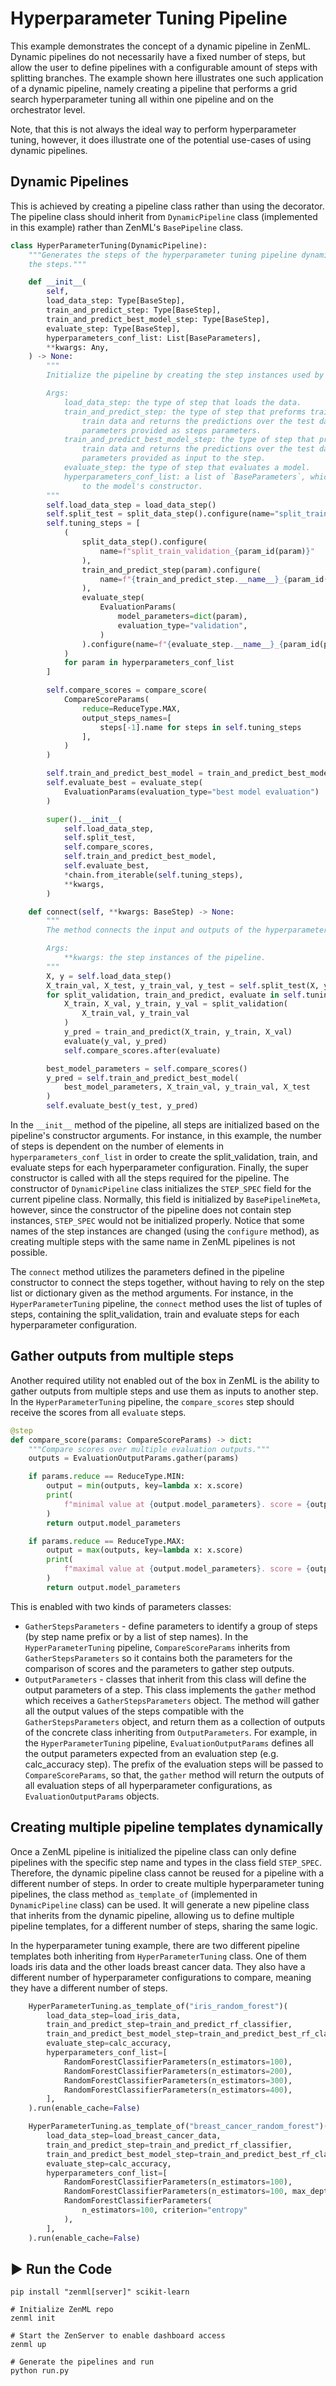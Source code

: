 # Hyperparameter Tuning Pipeline

This example demonstrates the concept of a dynamic pipeline in ZenML. Dynamic pipelines do not necessarily have a fixed number of steps, but allow the user to define pipelines with a configurable amount of steps with splitting branches. The example shown here illustrates one such application of a dynamic pipeline, namely creating a pipeline that performs a grid search hyperparameter tuning all within one pipeline and on the orchestrator level.

Note, that this is not always the ideal way to perform hyperparameter tuning, however, it does illustrate one of the potential use-cases of using dynamic pipelines.

## Dynamic Pipelines

This is achieved by creating a pipeline class rather than using 
the decorator. The pipeline class should inherit from `DynamicPipeline` class (implemented in this example) rather 
than ZenML's `BasePipeline` class. 

```python
class HyperParameterTuning(DynamicPipeline):
    """Generates the steps of the hyperparameter tuning pipeline dynamically based on the input, and connects
    the steps."""

    def __init__(
        self,
        load_data_step: Type[BaseStep],
        train_and_predict_step: Type[BaseStep],
        train_and_predict_best_model_step: Type[BaseStep],
        evaluate_step: Type[BaseStep],
        hyperparameters_conf_list: List[BaseParameters],
        **kwargs: Any,
    ) -> None:
        """
        Initialize the pipeline by creating the step instances used by it.

        Args:
            load_data_step: the type of step that loads the data.
            train_and_predict_step: the type of step that preforms training over the
                train data and returns the predictions over the test data, based on model
                parameters provided as steps parameters.
            train_and_predict_best_model_step: the type of step that preforms training over the
                train data and returns the predictions over the test data, based on model
                parameters provided as input to the step.
            evaluate_step: the type of step that evaluates a model.
            hyperparameters_conf_list: a list of `BaseParameters`, which will be given as input
                to the model's constructor.
        """
        self.load_data_step = load_data_step()
        self.split_test = split_data_step().configure(name="split_train_test")
        self.tuning_steps = [
            (
                split_data_step().configure(
                    name=f"split_train_validation_{param_id(param)}"
                ),
                train_and_predict_step(param).configure(
                    name=f"{train_and_predict_step.__name__}_{param_id(param)}"
                ),
                evaluate_step(
                    EvaluationParams(
                        model_parameters=dict(param),
                        evaluation_type="validation",
                    )
                ).configure(name=f"{evaluate_step.__name__}_{param_id(param)}"),
            )
            for param in hyperparameters_conf_list
        ]

        self.compare_scores = compare_score(
            CompareScoreParams(
                reduce=ReduceType.MAX,
                output_steps_names=[
                    steps[-1].name for steps in self.tuning_steps
                ],
            )
        )

        self.train_and_predict_best_model = train_and_predict_best_model_step()
        self.evaluate_best = evaluate_step(
            EvaluationParams(evaluation_type="best model evaluation")
        )

        super().__init__(
            self.load_data_step,
            self.split_test,
            self.compare_scores,
            self.train_and_predict_best_model,
            self.evaluate_best,
            *chain.from_iterable(self.tuning_steps),
            **kwargs,
        )

    def connect(self, **kwargs: BaseStep) -> None:
        """
        The method connects the input and outputs of the hyperparameter tuning pipeline.

        Args:
            **kwargs: the step instances of the pipeline.
        """
        X, y = self.load_data_step()
        X_train_val, X_test, y_train_val, y_test = self.split_test(X, y)
        for split_validation, train_and_predict, evaluate in self.tuning_steps:
            X_train, X_val, y_train, y_val = split_validation(
                X_train_val, y_train_val
            )
            y_pred = train_and_predict(X_train, y_train, X_val)
            evaluate(y_val, y_pred)
            self.compare_scores.after(evaluate)

        best_model_parameters = self.compare_scores()
        y_pred = self.train_and_predict_best_model(
            best_model_parameters, X_train_val, y_train_val, X_test
        )
        self.evaluate_best(y_test, y_pred)

```

In the `__init__` method of the pipeline, all steps are initialized based on the pipeline's constructor 
arguments. For instance, in this example, the number of steps is dependent on the number of 
elements in `hyperparameters_conf_list` in order to create the split_validation, train, and evaluate steps for each 
hyperparameter configuration. Finally, the super constructor is called with all the steps required for the pipeline. 
The constructor of `DynamicPipeline` class initializes the `STEP_SPEC` field for the current pipeline class. 
Normally, this field is initialized by `BasePipelineMeta`, however, since the constructor of the pipeline does
not contain step instances, `STEP_SPEC` would not be initialized properly.
Notice that some names of the step instances are changed (using the `configure` method), as creating multiple steps 
with the same name in ZenML pipelines is not possible.

The `connect` method utilizes the parameters defined in the pipeline constructor to connect the steps
together, without having to rely on the step list or dictionary given as the method arguments. For instance, in the
`HyperParameterTuning` pipeline, the `connect` method uses the list of tuples of steps, containing the split_validation,
train and evaluate steps for each hyperparameter configuration. 

## Gather outputs from multiple steps

Another required utility not enabled out of the box in ZenML is the ability to gather outputs from multiple steps and
use them as inputs to another step. In the `HyperParameterTuning` pipeline, the `compare_scores` step should receive the
scores from all `evaluate` steps.

```python
@step
def compare_score(params: CompareScoreParams) -> dict:
    """Compare scores over multiple evaluation outputs."""
    outputs = EvaluationOutputParams.gather(params)

    if params.reduce == ReduceType.MIN:
        output = min(outputs, key=lambda x: x.score)
        print(
            f"minimal value at {output.model_parameters}. score = {output.score*100:.2f}%"
        )
        return output.model_parameters

    if params.reduce == ReduceType.MAX:
        output = max(outputs, key=lambda x: x.score)
        print(
            f"maximal value at {output.model_parameters}. score = {output.score*100:.2f}%"
        )
        return output.model_parameters
```

This is enabled with two kinds of parameters classes:
* `GatherStepsParameters` - define parameters to identify a group of steps (by step name prefix or by a list of step
names). In the `HyperParameterTuning` pipeline, `CompareScoreParams` inherits from `GatherStepsParameters` so it
contains both the parameters for the comparison of scores and the parameters to gather step outputs.
* `OutputParameters` - classes that inherit from this class will define the output parameters of a step. This class
implements the `gather` method which receives a `GatherStepsParameters` object. The method will gather all the output
values of the steps compatible with the `GatherStepsParameters` object, and return them as a collection of outputs of the 
concrete class inheriting from `OutputParameters`. For example, in the `HyperParameterTuning` pipeline,
`EvaluationOutputParams` defines all the output parameters expected from an evaluation step (e.g. calc_accuracy step).
The prefix of the evaluation steps will be passed to `CompareScoreParams`, so that, the `gather` method will return
the outputs of all evaluation steps of all hyperparameter configurations, as `EvaluationOutputParams` objects.


## Creating multiple pipeline templates dynamically

Once a ZenML pipeline is initialized the pipeline class can only define pipelines with the specific step name
and types in the class field `STEP_SPEC`. Therefore, the dynamic pipeline class cannot be reused for a pipeline with
a different number of steps. In order to create multiple hyperparameter tuning pipelines, the class method 
`as_template_of` (implemented in `DynamicPipeline` class) can be used. It will generate a new pipeline 
class that inherits from the dynamic pipeline, allowing us to define multiple pipeline templates, for a different number
of steps, sharing the same logic. 

In the hyperparameter tuning example, there are two different pipeline templates both inheriting
from `HyperParameterTuning` class. One of them loads iris data and the other loads breast cancer data.
They also have a different number of hyperparameter configurations to compare, meaning they have a
different number of steps.

```python
    HyperParameterTuning.as_template_of("iris_random_forest")(
        load_data_step=load_iris_data,
        train_and_predict_step=train_and_predict_rf_classifier,
        train_and_predict_best_model_step=train_and_predict_best_rf_classifier,
        evaluate_step=calc_accuracy,
        hyperparameters_conf_list=[
            RandomForestClassifierParameters(n_estimators=100),
            RandomForestClassifierParameters(n_estimators=200),
            RandomForestClassifierParameters(n_estimators=300),
            RandomForestClassifierParameters(n_estimators=400),
        ],
    ).run(enable_cache=False)

    HyperParameterTuning.as_template_of("breast_cancer_random_forest")(
        load_data_step=load_breast_cancer_data,
        train_and_predict_step=train_and_predict_rf_classifier,
        train_and_predict_best_model_step=train_and_predict_best_rf_classifier,
        evaluate_step=calc_accuracy,
        hyperparameters_conf_list=[
            RandomForestClassifierParameters(n_estimators=100),
            RandomForestClassifierParameters(n_estimators=100, max_depth=5),
            RandomForestClassifierParameters(
                n_estimators=100, criterion="entropy"
            ),
        ],
    ).run(enable_cache=False)
```

## ▶️ Run the Code

```shell
pip install "zenml[server]" scikit-learn

# Initialize ZenML repo
zenml init

# Start the ZenServer to enable dashboard access
zenml up

# Generate the pipelines and run
python run.py
```
